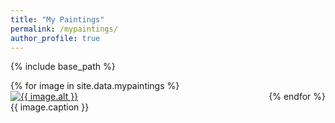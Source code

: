 ```yaml
---
title: "My Paintings"
permalink: /mypaintings/
author_profile: true
---
```


{% include base_path %}

<style>
  .mypaintings {
    display: flex;
    flex-wrap: wrap;
    justify-content: space-between;
  }

  .image {
    width: 48%; /* Adjust the width as needed */
    margin-bottom: 1rem;
  }

  @media (max-width: 768px) {
    .image {
      width: 100%; /* Change to full width on smaller screens */
    }
  }
</style>

<div class="mypaintings">
  {% for image in site.data.mypaintings %}
    <div class="image">
      <a href="{{ image.path }}">
        <img src="{{ image.path }}" alt="{{ image.alt }}">
      </a>
      <div class="caption">{{ image.caption }}</div>
    </div>
  {% endfor %}
</div>
